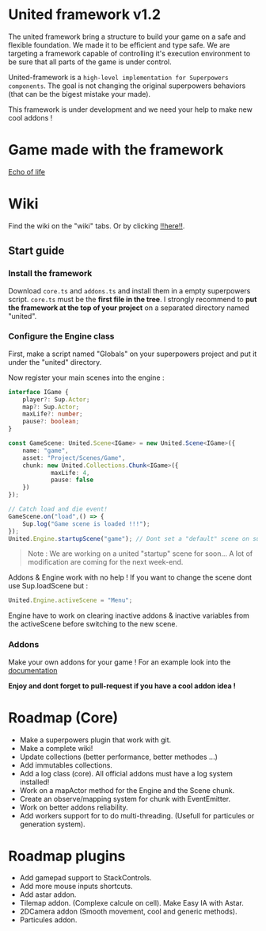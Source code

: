 # United framework v1.2

The united framework bring a structure to build your game on a safe and flexible foundation. We made it to be efficient and type safe. We are targeting a framework capable of controlling it's execution environment to be sure that all parts of the game is under control.

United-framework is a `high-level implementation for Superpowers components`. The goal is not changing the original superpowers behaviors (that can be the bigest mistake your made).

This framework is under development and we need your help to make new cool addons !

# Game made with the framework

[Echo of life](https://antarka.itch.io/echo-of-life)

# Wiki

Find the wiki on the "wiki" tabs. Or by clicking [!!here!!](https://github.com/fraxken/United-framework/wiki).

## Start guide

### Install the framework

Download `core.ts` and `addons.ts` and install them in a empty superpowers script. `core.ts` must be the **first file in the tree**. I strongly recommend to **put the framework at the top of your project** on a separated directory named "united".

### Configure the Engine class

First, make a script named "Globals" on your superpowers project and put it under the "united" directory.

Now register your main scenes into the engine :

```ts
interface IGame {
    player?: Sup.Actor;
    map?: Sup.Actor;
    maxLife?: number;
    pause?: boolean;
}

const GameScene: United.Scene<IGame> = new United.Scene<IGame>({
    name: "game",
    asset: "Project/Scenes/Game",
    chunk: new United.Collections.Chunk<IGame>({
            maxLife: 4,
            pause: false
    })
});

// Catch load and die event!
GameScene.on("load",() => {
    Sup.log("Game scene is loaded !!!");
});
United.Engine.startupScene("game"); // Dont set a "default" scene on superpowers. Put this line!
```

> Note :  We are working on a united "startup" scene for soon... A lot of modification are coming for the next week-end.

Addons & Engine work with no help ! If you want to change the scene dont use Sup.loadScene but :

```ts
United.Engine.activeScene = "Menu";
```

Engine have to work on clearing inactive addons & inactive variables from the activeScene before switching to the new scene.

### Addons

Make your own addons for your game ! For an example look into the [documentation](https://github.com/fraxken/United-framework/wiki/Addons)

**Enjoy and dont forget to pull-request if you have a cool addon idea !**

# Roadmap (Core)

- Make a superpowers plugin that work with git.
- Make a complete wiki!
- Update collections (better performance, better methodes ...)
- Add immutables collections.
- Add a log class (core). All official addons must have a log system installed!
- Work on a mapActor method for the Engine and the Scene chunk.
- Create an observe/mapping system for chunk with EventEmitter.
- Work on better addons reliability.
- Add workers support for to do multi-threading. (Usefull for particules or generation system).

# Roadmap plugins

- Add gamepad support to StackControls.
- Add more mouse inputs shortcuts.
- Add astar addon.
- Tilemap addon. (Complexe calcule on cell). Make Easy IA with Astar.
- 2DCamera addon (Smooth movement, cool and generic methods).
- Particules addon.
